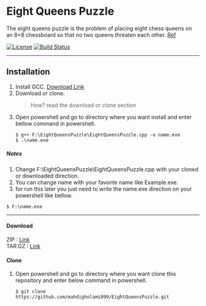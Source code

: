# Eight Queens Puzzle
The eight queens puzzle is the problem of placing eight chess queens on an 8×8 chessboard so that no two queens threaten each other. [Ref][1]

[![License](https://img.shields.io/badge/Licence-MIT-blue.svg)](https://github.com/mahdigholami099/EightQueensPuzzle/blob/master/LICENSE) [![Build Status](https://travis-ci.com/mahdigholami099/EightQueensPuzzle.svg?branch=master)](https://travis-ci.com/mahdigholami099/EightQueensPuzzle)

------------
## Installation
1. Install GCC. [Download Link][2]
2. Download or clone.
    > How? read the download or clone section
3. Open powershell and go to directory where you want install and enter bellow command in powershell.
    ```
    $ g++ F:\EightQueensPuzzle\EightQueensPuzzle.cpp -o name.exe
    $ .\name.exe
    ```
##### Notes
1. Change F:\EightQueensPuzzle\EightQueensPuzzle.cpp with your cloned or downloaded direction.
2. You can change name with your favorite name like Example.exe.
3. for run this later you just need to write the name.exe direction on your powershell like bellow.

```
$ F:\name.exe
```

------------


#### Download
ZIP : [Link](https://github.com/mahdigholami099/EightQueensPuzzle/archive/master.zip)<br> 
TAR.GZ : [Link](https://github.com/mahdigholami099/EightQueensPuzzle/archive/master.tar.gz)
#### Clone
1. Open powershell and go to directory where you want clone this repository and enter below command in powershell.
    ```
    $ git clone https://github.com/mahdigholami099/EightQueensPuzzle.git
    ```

[1]: https://en.wikipedia.org/wiki/Eight_queens_puzzle "wikipedie"
[2]: https://osdn.net/projects/mingw/releases/ "MinGW GCC"

